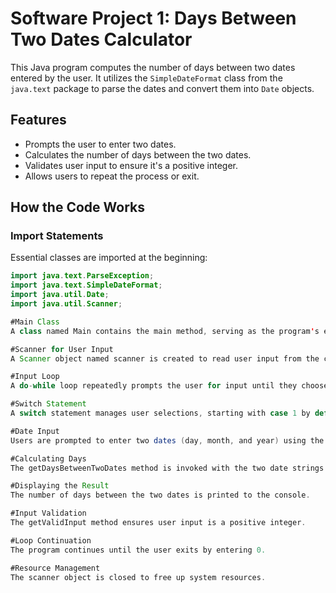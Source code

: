 # Software Project 1: Days Between Two Dates Calculator

This Java program computes the number of days between two dates entered by the user. It utilizes the `SimpleDateFormat` class from the `java.text` package to parse the dates and convert them into `Date` objects.

## Features
- Prompts the user to enter two dates.
- Calculates the number of days between the two dates.
- Validates user input to ensure it's a positive integer.
- Allows users to repeat the process or exit.

## How the Code Works

### Import Statements
Essential classes are imported at the beginning:
```java
import java.text.ParseException;
import java.text.SimpleDateFormat;
import java.util.Date;
import java.util.Scanner;

#Main Class
A class named Main contains the main method, serving as the program's entry point.

#Scanner for User Input
A Scanner object named scanner is created to read user input from the console.

#Input Loop
A do-while loop repeatedly prompts the user for input until they choose to exit.

#Switch Statement
A switch statement manages user selections, starting with case 1 by default.

#Date Input
Users are prompted to enter two dates (day, month, and year) using the getValidInput method.

#Calculating Days
The getDaysBetweenTwoDates method is invoked with the two date strings. It parses them into Date objects, calculates the difference in milliseconds, and converts this to days using TimeUnit.DAYS, returning the absolute value.

#Displaying the Result
The number of days between the two dates is printed to the console.

#Input Validation
The getValidInput method ensures user input is a positive integer.

#Loop Continuation
The program continues until the user exits by entering 0.

#Resource Management
The scanner object is closed to free up system resources.




